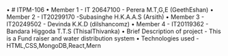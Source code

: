 •	# ITPM-106
•	Member 1 - IT 20647100 - Perera M.T,G,E (GeethEshan)
•	Member 2 - IT20299170 -Subasinghe H.K.A.A.S (Arsith) 
•	Member 3 - IT20249502 - Devinda K.K.D (dilshancomz)
•	Member 4 - IT20119362 - Bandara Higgoda T.T.S (ThisalThivanka)
•	Brief Description of project - This is a Fund raiser and water distribution system
•	Technologies used - HTML,CSS,MongoDB,React,Mern

